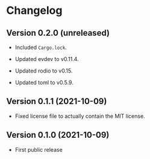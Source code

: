 # Changelog


## Version 0.2.0 (unreleased)

- Included `Cargo.lock`.

- Updated evdev to v0.11.4.

- Updated rodio to v0.15.

- Updated toml to v0.5.9.


## Version 0.1.1 (2021-10-09)

- Fixed license file to actually contain the MIT license.


## Version 0.1.0 (2021-10-09)

- First public release
